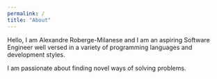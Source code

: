 ```yaml
---
permalink: /
title: "About"
---
```





Hello, I am Alexandre Roberge-Milanese and I am an aspiring Software Engineer well versed in a variety of programming languages and development styles.

I am passionate about finding novel ways of solving problems.